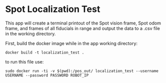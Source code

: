 # Spot Localization Test

This app will create a terminal printout of the Spot vision frame, Spot odom frame, and frames of all fiducials in range and output the data to a .csv file in the working directory.

First, build the docker image while in the app working directory:

```docker build -t localization_test .```

to run this file use:

```sudo docker run -ti -v $(pwd):/pos_out/ localization_test --username USERNAME --password PASSWORD ROBOT_IP```
